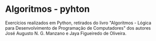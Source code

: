 # Algoritmos - pyhton
 Exercícios realizados em Python, retirados do livro "Algoritmos - Lógica para Desenvolvimento de Programação de Computadores" dos autores José Augusto N. G. Manzano e Jaya Figueiredo de Oliveira.
